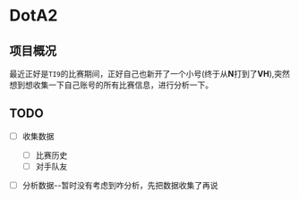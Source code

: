 # DotA2
## 项目概况

最近正好是`TI9`的比赛期间，正好自己也新开了一个小号(终于从**N**打到了**VH**),突然想到想收集一下自己账号的所有比赛信息，进行分析一下。



## TODO

- [ ] 收集数据
  - [ ] 比赛历史
  - [ ] 对手队友
- [ ] 分析数据--暂时没有考虑到咋分析，先把数据收集了再说

